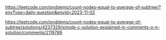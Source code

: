 https://leetcode.com/problems/count-nodes-equal-to-average-of-subtree/?envType=daily-question&envId=2023-11-02


https://leetcode.com/problems/count-nodes-equal-to-average-of-subtree/solutions/4237329/simple-c-solution-explained-in-comments-o-n-solution/comments/2119789
